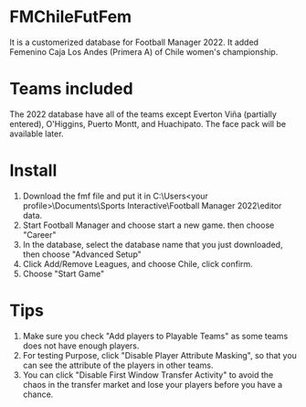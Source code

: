 # FMChileFutFem

It is a customerized database for Football Manager 2022. It added Femenino Caja Los Andes (Primera A) of Chile women's championship.

# Teams included
The 2022 database have all of the teams except Everton Viña (partially entered), O'Higgins, Puerto Montt, and Huachipato.
The face pack will be available later.


# Install
1. Download the fmf file and put it in C:\Users\<your profile>\Documents\Sports Interactive\Football Manager 2022\editor data. 
2. Start Football Manager and choose start a new game. then choose "Career"
3. In the database, select the database name that you just downloaded, then choose "Advanced Setup"
4. Click Add/Remove Leagues, and choose Chile, click confirm.
5. Choose "Start Game"

# Tips
1. Make sure you check "Add players to Playable Teams" as some teams does not have enough players.
2. For testing Purpose, click "Disable Player Attribute Masking", so that you can see the attribute of the players in other teams.
3. You can click "Disable First Window Transfer Activity" to avoid the chaos in the transfer market and lose your players before you have a chance.






